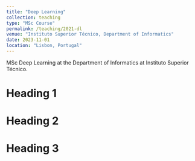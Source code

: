 ```yaml
---
title: "Deep Learning"
collection: teaching
type: "MSc Course"
permalink: /teaching/2021-dl
venue: "Instituto Superior Técnico, Department of Informatics"
date: 2023-11-01
location: "Lisbon, Portugal"
---
```


MSc Deep Learning at the Department of Informatics at Instituto Superior Técnico.

Heading 1
======

Heading 2
======

Heading 3
======
